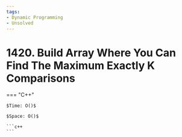 ```yaml
---
tags:
- Dynamic Programming
- Unsolved
---
```



# 1420. Build Array Where You Can Find The Maximum Exactly K Comparisons

=== "C++"

    $Time: O()$

    $Space: O()$

    ```c++
    ```